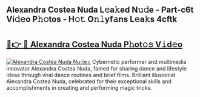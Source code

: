## Alexandra Costea Nuda L𝚎a𝚔ed N𝚞𝚍e - Part-c6t Vi𝚍𝚎o P𝚑𝚘tos - H𝚘𝚝 O𝚗𝚕yf𝚊ns L𝚎a𝚔s 4cftk

# <h2><a href="http://kf27wu.oniu.top/?m=Alexandra+Costea+Nuda">🔗👉 🔴 Alexandra Costea Nuda P𝚑ot𝚘𝚜 V𝚒d𝚎o</a></h2>

[![Alexandra Costea Nuda Nu𝚍e𝚜](https://i.imgur.com/0qMVB7G.gif)](http://kf27wu.oniu.top/?m=Alexandra+Costea+Nuda)
Cybernetic performer and multimedia innovator Alexandra Costea Nuda, famed for sharing dance and lifestyle ideas through viral dance routines and brief films. Brilliant illusionist Alexandra Costea Nuda, celebrated for their exceptional skills and accomplishments in creating and performing magic tricks.  

